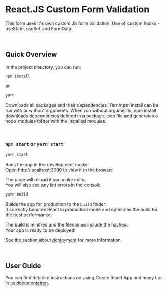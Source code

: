 # React.JS Custom Form Validation
This form uses it's own custom JS form validation. 
Use of custom hooks - useState, useRef and FormData.

<br />

## Quick Overview

In the project directory, you can run:

```sh
npm install
```

or

```sh
yarn
```

Downloads all packages and their dependencies. Yarn/npm install can be run with or without arguments. When run without arguments, npm install downloads dependencies defined in a package. json file and generates a node_modules folder with the installed modules.

<br />

### `npm start` or `yarn start`

```sh
yarn start
```

Runs the app in the development mode.\
Open [http://localhost:3000](http://localhost:3000) to view it in the browser.

The page will reload if you make edits.\
You will also see any lint errors in the console.

```sh
yarn build
```

Builds the app for production to the `build` folder.\
It correctly bundles React in production mode and optimizes the build for the best performance.

The build is minified and the filenames include the hashes.\
Your app is ready to be deployed!

See the section about [deployment](https://facebook.github.io/create-react-app/docs/deployment) for more information.

<br />

## User Guide

You can find detailed instructions on using Create React App and many tips in [its documentation](https://facebook.github.io/create-react-app/).